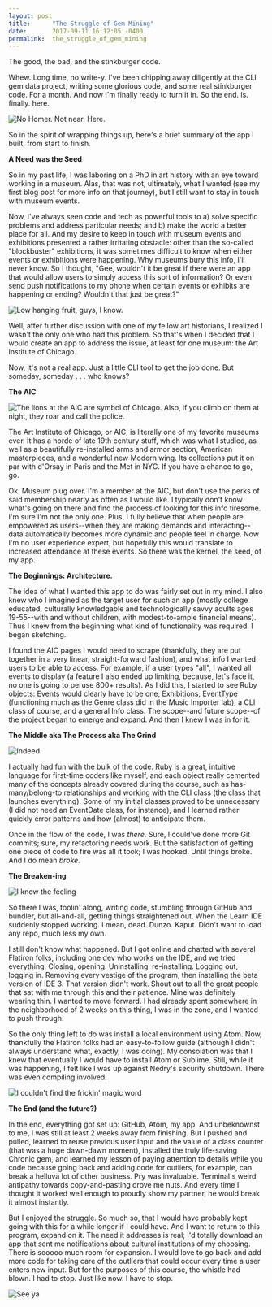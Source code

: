 ```yaml
---
layout: post
title:      "The Struggle of Gem Mining"
date:       2017-09-11 16:12:05 -0400
permalink:  the_struggle_of_gem_mining
---
```


The good, the bad, and the stinkburger code.

Whew. Long time, no write-y. I've been chipping away diligently at the CLI gem data project, writing some glorious code, and some real stinkburger code. For a month. And now I'm finally ready to turn it in. So the end. is. finally. here.

![No Homer. Not near. Here.](https://i.imgur.com/zvnPSaf.png)

So in the spirit of wrapping things up, here's a brief summary of the app I built, from start to finish.

**A Need was the Seed**

So in my past life, I was laboring on a PhD in art history with an eye toward working in a museum. Alas, that was not, ultimately, what I wanted (see my first blog post for more info on that journey), but I still want to stay in touch with museum events.

Now, I've always seen code and tech as powerful tools to a) solve specific problems and address particular needs; and b) make the world a better place for all. And my desire to keep in touch with museum events and exhibitions presented a rather irritating obstacle: other than the so-called "blockbuster" exhibitions, it was sometimes difficult to know when either events or exhibitions were happening. Why museums bury this info, I'll never know. So I thought, "Gee, wouldn't it be great if there were an app that would allow users to simply access this sort of information? Or even send push notifications to my phone when certain events or exhibits are happening or ending? Wouldn't that just be great?"

![Low hanging fruit, guys, I know. ](https://i.imgur.com/FSxSRGL.jpg)

Well, after further discussion with one of my fellow art historians, I realized I wasn't the only one who had this problem. So that's when I decided that I would create an app to address the issue, at least for one museum: the Art Institute of Chicago.

Now, it's not a real app. Just a little CLI tool to get the job done. But someday, someday . . . who knows?

**The AIC**

![The lions at the AIC are symbol of Chicago. Also, if you climb on them at night, they roar and call the police.](https://i.imgur.com/ofswBf7.jpg)

The Art Institute of Chicago, or AIC, is literally one of my favorite museums ever. It has a horde of late 19th century stuff, which was what I studied, as well as a beautifully re-installed arms and armor section, American masterpieces, and a wonderful new Modern wing. Its collections put it on par with d'Orsay in Paris and the Met in NYC. If you have a chance to go, go.

Ok. Museum plug over. I'm a member at the AIC, but don't use the perks of said membership nearly as often as I would like. I typically don't know what's going on there and find the process of looking for this info tiresome. I'm sure I'm not the only one. Plus, I fully believe that when people are empowered as users--when they are making demands and interacting--data automatically becomes more dynamic and people feel in charge. Now I'm no user experience expert, but hopefully this would translate to increased attendance at these events. So there was the kernel, the seed, of my app.

**The Beginnings: Architecture.**

The idea of what I wanted this app to do was fairly set out in my mind. I also knew who I imagined as the target user for such an app (mostly college educated, culturally knowledgable and technologically savvy adults ages 19-55--with and without children, with modest-to-ample financial means). Thus I knew from the beginning what kind of functionality was required. I began sketching.

I found the AIC pages I would need to scrape (thankfully, they are put together in a very linear, straight-forward fashion), and what info I wanted users to be able to access. For example, if a user types "all", I wanted all events to display (a feature I also ended up limiting, because, let's face it, no one is going to peruse 800+ results). As I did this, I started to see Ruby objects: Events would clearly have to be one, Exhibitions, EventType (functioning much as the Genre class did in the Music Importer lab), a CLI class of course, and a general Info class. The scope--and future scope--of the project began to emerge and expand. And then I knew I was in for it.

**The Middle aka The Process aka The Grind**

![Indeed.](https://media.giphy.com/media/OCu7zWojqFA1W/giphy.gif)

I actually had fun with the bulk of the code. Ruby is a great, intuitive language for first-time coders like myself, and each object really cemented many of the concepts already covered during the course, such as has-many/belong-to relationships and working with the CLI class (the class that launches everything). Some of my initial classes proved to be unnecessary (I did not need an EventDate class, for instance), and I learned rather quickly error patterns and how (almost) to anticipate them.

Once in the flow of the code, I was *there*. Sure, I could've done more Git commits; sure, my refactoring needs work. But the satisfaction of getting one piece of code to fire was all it took; I was hooked. Until things broke. And I do mean *broke.*

**The Breaken-ing**

![I know the feeling](https://media.giphy.com/media/dcOEiSBI8Gxzi/giphy.gif)

So there I was, toolin' along, writing code, stumbling through GitHub and bundler, but all-and-all, getting things straightened out. When the Learn IDE suddenly stopped working. I mean, dead. Dunzo. Kaput. Didn't want to load any repo, much less my own.

I still don't know what happened. But I got online and chatted with several Flatiron folks, including one dev who works on the IDE, and we tried everything. Closing, opening. Uninstalling, re-installing. Logging out, logging in. Removing every vestige of the program, then installing the beta version of IDE 3. That version didn't work. Shout out to all the great people that sat with me through this and their patience. Mine was definitely wearing thin. I wanted to move forward. I had already spent somewhere in the neighborhood of 2 weeks on this thing, I was in the zone, and I wanted to push through.

So the only thing left to do was install a local environment using Atom. Now, thankfully the Flatiron folks had an easy-to-follow guide (although I didn't always understand what, exactly, I was doing). My consolation was that I knew that eventually I would have to install Atom or Sublime. Still, while it was happening, I felt like I was up against Nedry's security shutdown. There was even compiling involved.

![I couldn't find the frickin' magic word](https://media.giphy.com/media/ZXIw1GQPMI7aU/giphy.gif)

**The End (and the future?)**

In the end, everything got set up: GitHub, Atom, my app. And unbeknownst to me, I was still at least 2 weeks away from finishing. But I pushed and pulled, learned to reuse previous user input and the value of a class counter (that was a huge dawn-dawn moment), installed the truly life-saving Chronic gem, and learned my lesson of paying attention to details while you code because going back and adding code for outliers, for example, can break a helluva lot of other business. Pry was invaluable. Terminal's weird antipathy towards copy-and-pasting drove me nuts. And every time I thought it worked well enough to proudly show my partner, he would break it almost instantly.

But I enjoyed the struggle. So much so, that I would have probably kept going with this for a while longer if I could have. And I want to return to this program, expand on it. The need it addresses is real; I'd totally download an app that sent me notifications about cultural institutions of my choosing. There is sooooo much room for expansion. I would love to go back and add more code for taking care of the outliers that could occur every time a user enters new input. But for the purposes of this course, the whistle had blown. I had to stop. Just like now. I have to stop.

![See ya](https://media.giphy.com/media/26tk1RUHNm9zbdoXK/giphy.gif)
